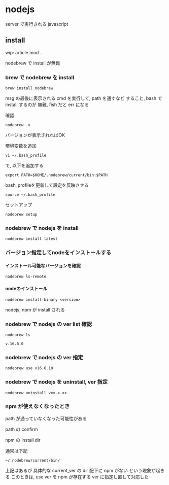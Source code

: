
# nodejs

server で実行される javascript


## install

wip: article mod ..


nodebrew で install が無難


### brew で nodebrew を install

```
brew install nodebrew
```

msg の最後に表示される cmd を実行して,
path を通すなど すること,
bash で install するのが 無難,
fish だと err になる

確認

```
nodebrew -v
```

バージョンが表示されればOK

環境変数を追加

```
vi ~/.bash_profile
```

で, 以下を追加する

```
export PATH=$HOME/.nodebrew/current/bin:$PATH
```

bash_profileを更新して設定を反映させる

```
source ~/.bash_profile
```

セットアップ

```
nodebrew setup
```


### nodebrew で nodejs を install

```
nodebrew install latest
```


### バージョン指定してnodeをインストールする

#### インストール可能なバージョンを確認

```
nodebrew ls-remote
```

#### nodeのインストール

```
nodebrew install-binary <version>
```

nodejs, npm が install される


### nodebrew で nodejs の ver list 確認

```
nodebrew ls
```

```
v.16.6.0
```


### nodebrew で nodejs の ver 指定

```
nodebrew use v16.6.10
```


### nodebrew で nodejs を uninstall, ver 指定

```
nodebrew uninstall vxx.x.xx
```


### npm が使えなくなったとき

path が通っていなくなった可能性がある

path の confirm

npm の install dir

通常は下記

```
~/.nodebrew/current/bin/
```

上記はあるが
具体的な current_ver の dir 配下に npm がない
という現象が起きる
このときは, use ver を npm が存在する ver に指定し直して対応した



